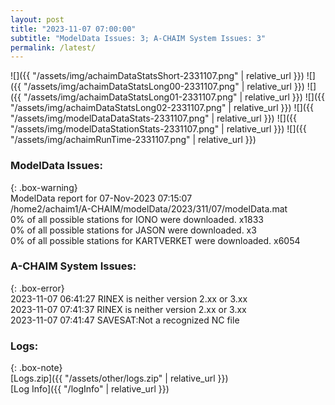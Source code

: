 ```yaml
---
layout: post
title: "2023-11-07 07:00:00"
subtitle: "ModelData Issues: 3; A-CHAIM System Issues: 3"
permalink: /latest/
---
```


![]({{ "/assets/img/achaimDataStatsShort-2331107.png" | relative_url }})
![]({{ "/assets/img/achaimDataStatsLong00-2331107.png" | relative_url }})
![]({{ "/assets/img/achaimDataStatsLong01-2331107.png" | relative_url }})
![]({{ "/assets/img/achaimDataStatsLong02-2331107.png" | relative_url }})
![]({{ "/assets/img/modelDataDataStats-2331107.png" | relative_url }})
![]({{ "/assets/img/modelDataStationStats-2331107.png" | relative_url }})
![]({{ "/assets/img/achaimRunTime-2331107.png" | relative_url }})


### ModelData Issues:  
  
{: .box-warning}  
 ModelData report for 07-Nov-2023 07:15:07   
 /home2/achaim1/A-CHAIM/modelData/2023/311/07/modelData.mat   
 0% of all possible stations for IONO were downloaded. x1833   
 0% of all possible stations for JASON were downloaded. x3   
 0% of all possible stations for KARTVERKET were downloaded. x6054   
  
### A-CHAIM System Issues:  
  
{: .box-error}  
2023-11-07 06:41:27 RINEX is neither version 2.xx or 3.xx  
2023-11-07 07:41:37 RINEX is neither version 2.xx or 3.xx  
2023-11-07 07:41:47 SAVESAT:Not a recognized NC file  

### Logs:  
  
{: .box-note}  
[Logs.zip]({{ "/assets/other/logs.zip" | relative_url }})  
[Log Info]({{ "/logInfo" | relative_url }})  
